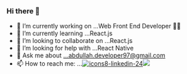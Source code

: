 ### Hi there 👋

- 🔭 I’m currently working on ...Web Front End Developer 👨‍💻 
- 🌱 I’m currently learning ...React.js
- 👯 I’m looking to collaborate on ...React.js
- 🤔 I’m looking for help with ...React Native
- 💬 Ask me about ...abdullah.developer97@gmail.com
- 📫 How to reach me: ...<a class="twitter-follow-button"
  href="https://www.linkedin.com/in/abdalla-alhamad/">![icons8-linkedin-24](https://user-images.githubusercontent.com/81675762/140270965-46143cee-7655-4d11-b9a5-1cb113f03112.png)</a><a class="twitter-follow-button"  
  href="https://www.instagram.com/abdalla_alhammad/"><img src="https://img.icons8.com/fluency/24/000000/instagram-new.png"/></a>
